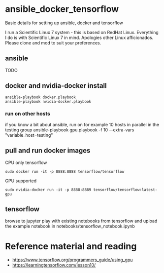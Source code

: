 # ansible_docker_tensorflow

Basic details for setting up ansible, docker and tensorflow

I run a Scientific Linux 7 system - this is based on RedHat Linux.
Everything I do is with Scientific Linux 7 in mind. Apologies other Linux afficionados. Please clone and mod to suit your preferences. 

## ansible 
TODO

## docker and nvidia-docker install

```
ansible-playbook docker.playbook
ansible-playbook nvidia-docker.playbook

```
### run on other hosts
if you know a bit about ansible, run on for example 10 hosts in parallel in the testing group 
ansible-playbook gpu.playbook -f 10 --extra-vars "variable_host=testing"

## pull and run docker images
CPU only tensorflow
```
sudo docker run -it -p 8888:8888 tensorflow/tensorflow
```
GPU supported
```
sudo nvidia-docker run -it -p 8888:8889 tensorflow/tensorflow:latest-gpu
```


## tensorflow
browse to jupyter 
play with existing notebooks from tensorflow and upload the example notebook in notebooks/tensorflow_notebook.ipynb

# Reference material and reading
- https://www.tensorflow.org/programmers_guide/using_gpu
- https://learningtensorflow.com/lesson10/
